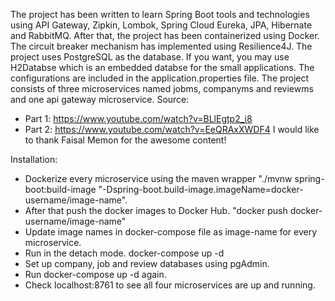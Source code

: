The project has been written to learn Spring Boot tools and technologies using API Gateway, Zipkin, Lombok, Spring Cloud Eureka, JPA, Hibernate and RabbitMQ. After that, the project has been containerized using Docker. The circuit breaker mechanism has implemented using Resilience4J. The project uses PostgreSQL as the database. If you want, you may use H2Databse which is an embedded databse for the small applications. The configurations are included in the application.properties file.
The project consists of three microservices named jobms, companyms and reviewms and one api gateway microservice.
Source:
- Part 1: https://www.youtube.com/watch?v=BLlEgtp2_i8
- Part 2: https://www.youtube.com/watch?v=EeQRAxXWDF4
I would like to thank Faisal Memon for the awesome content!

Installation:
- Dockerize every microservice using the maven wrapper "./mvnw spring-boot:build-image "-Dspring-boot.build-image.imageName=docker-username/image-name". 
- After that push the docker images to Docker Hub. "docker push docker-username/image-name"
- Update image names in docker-compose file as image-name for every microservice.
- Run in the detach mode. docker-compose up -d
- Set up company, job and review databases using pgAdmin.
- Run docker-compose up -d again.
- Check localhost:8761 to see all four microservices are up and running.

